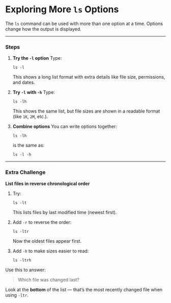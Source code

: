 # Exploring More `ls` Options

The `ls` command can be used with more than one option at a time. Options change how the output is displayed.

---

### Steps

1. **Try the `-l` option**
   Type:

   ```
   ls -l
   ```

   This shows a long list format with extra details like file size, permissions, and dates.

2. **Try `-l` with `-h`**
   Type:

   ```
   ls -lh
   ```

   This shows the same list, but file sizes are shown in a readable format (like `1K`, `2M`, etc.).

3. **Combine options**
   You can write options together:

   ```
   ls -lh
   ```

   is the same as:

   ```
   ls -l -h
   ```

---

### Extra Challenge

**List files in reverse chronological order**

1. Try:

   ```
   ls -lt
   ```

   This lists files by last modified time (newest first).

2. Add `-r` to reverse the order:

   ```
   ls -ltr
   ```

   Now the oldest files appear first.

3. Add `-h` to make sizes easier to read:

   ```
   ls -ltrh
   ```

Use this to answer:

> Which file was changed last?

Look at the **bottom** of the list — that’s the most recently changed file when using `-ltr`.
